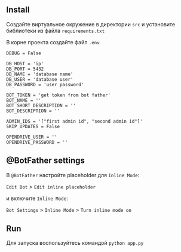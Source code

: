 ## Install
Создайте виртуальное окружение в директории ```src``` и установите библиотеки из файла ```requirements.txt```

В корне проекта создайте файл ```.env```

```
DEBUG = False

DB_HOST = 'ip'
DB_PORT = 5432
DB_NAME = 'database name'
DB_USER = 'database user'
DB_PASSWORD = 'user password'

BOT_TOKEN = 'get token from bot father'
BOT_NAME = ''
BOT_SHORT_DESCRIPTION = ''
BOT_DESCRIPTION = ''

ADMIN_IDS = '["first admin id", "second admin id"]' 
SKIP_UPDATES = False

OPENDRIVE_USER = ''
OPENDRIVE_PASSWORD = ''
```

## @BotFather settings
В ```@BotFather``` настройте placeholder для ```Inline Mode```:

```Edit Bot``` > ```Edit inline placeholder``` 

и включите ```Inline Mode```:

```Bot Settings``` > ```Inline Mode``` > ```Turn inline mode on```

## Run
Для запуска воспользуйтесь командой ```python app.py```
